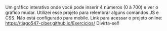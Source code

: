 Um gráfico interativo onde você pode inserir 4 números (0 à 700) e ver o gráfico mudar.
Utilizei esse projeto para relembrar alguns comandos JS e CSS.
Não está configurado para mobile.
Link para acessar o projeto online: https://tiago547-ciber.github.io/Exercicios/
Divirta-se!!
